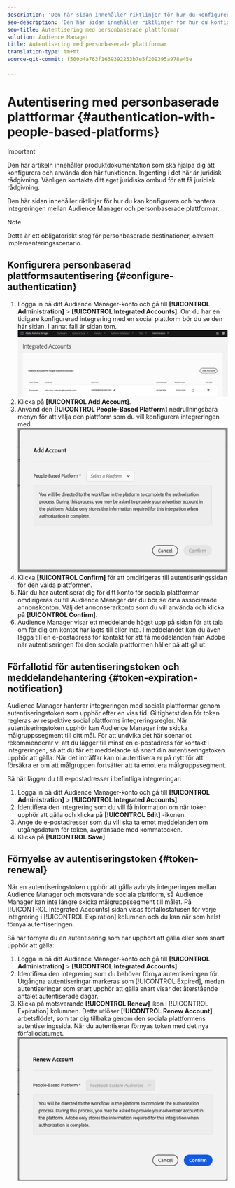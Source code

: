 ```yaml
---
description: 'Den här sidan innehåller riktlinjer för hur du konfigurerar och hanterar integreringen mellan Audience Manager och personbaserade plattformar. '
seo-description: 'Den här sidan innehåller riktlinjer för hur du konfigurerar och hanterar integreringen mellan Audience Manager och personbaserade plattformar. '
seo-title: Autentisering med personbaserade plattformar
solution: Audience Manager
title: Autentisering med personbaserade plattformar
translation-type: tm+mt
source-git-commit: f500b4a763f1639392253b7e5f209395a978e45e

---
```



# Autentisering med personbaserade plattformar {#authentication-with-people-based-platforms}

>[!IMPORTANT]
>Den här artikeln innehåller produktdokumentation som ska hjälpa dig att konfigurera och använda den här funktionen. Ingenting i det här är juridisk rådgivning. Vänligen kontakta ditt eget juridiska ombud för att få juridisk rådgivning.

Den här sidan innehåller riktlinjer för hur du kan konfigurera och hantera integreringen mellan Audience Manager och personbaserade plattformar.

>[!NOTE]
>Detta är ett obligatoriskt steg för personbaserade destinationer, oavsett implementeringsscenario.

## Konfigurera personbaserad plattformsautentisering {#configure-authentication}

1. Logga in på ditt Audience Manager-konto och gå till **[!UICONTROL Administration]** > **[!UICONTROL Integrated Accounts]**. Om du har en tidigare konfigurerad integrering med en social plattform bör du se den här sidan. I annat fall är sidan tom.
   ![personbaserad integration](assets/pbd-config.png)
2. Klicka på **[!UICONTROL Add Account]**.
3. Använd den **[!UICONTROL People-Based Platform]** nedrullningsbara menyn för att välja den plattform som du vill konfigurera integreringen med.
   ![personbaserad-plattform](assets/pbd-add.png)
4. Klicka **[!UICONTROL Confirm]** för att omdirigeras till autentiseringssidan för den valda plattformen.
5. När du har autentiserat dig för ditt konto för sociala plattformar omdirigeras du till Audience Manager där du bör se dina associerade annonskonton. Välj det annonserarkonto som du vill använda och klicka på **[!UICONTROL Confirm]**.
6. Audience Manager visar ett meddelande högst upp på sidan för att tala om för dig om kontot har lagts till eller inte. I meddelandet kan du även lägga till en e-postadress för kontakt för att få meddelanden från Adobe när autentiseringen för den sociala plattformen håller på att gå ut.

## Förfallotid för autentiseringstoken och meddelandehantering {#token-expiration-notification}

Audience Manager hanterar integreringen med sociala plattformar genom autentiseringstoken som upphör efter en viss tid. Giltighetstiden för token regleras av respektive social plattforms integreringsregler. När autentiseringstoken upphör kan Audience Manager inte skicka målgruppssegment till ditt mål. För att undvika det här scenariot rekommenderar vi att du lägger till minst en e-postadress för kontakt i integreringen, så att du får ett meddelande så snart din autentiseringstoken upphör att gälla. När det inträffar kan ni autentisera er på nytt för att försäkra er om att målgruppen fortsätter att ta emot era målgruppssegment.

Så här lägger du till e-postadresser i befintliga integreringar:

1. Logga in på ditt Audience Manager-konto och gå till **[!UICONTROL Administration]** > **[!UICONTROL Integrated Accounts]**.
1. Identifiera den integrering som du vill få information om när token upphör att gälla och klicka på **[!UICONTROL Edit]** -ikonen.
1. Ange de e-postadresser som du vill ska ta emot meddelanden om utgångsdatum för token, avgränsade med kommatecken.
1. Klicka på **[!UICONTROL Save]**.

## Förnyelse av autentiseringstoken {#token-renewal}

När en autentiseringstoken upphör att gälla avbryts integreringen mellan Audience Manager och motsvarande sociala plattform, så Audience Manager kan inte längre skicka målgruppssegment till målet. På [!UICONTROL Integrated Accounts] sidan visas förfallostatusen för varje integrering i [!UICONTROL Expiration] kolumnen och du kan när som helst förnya autentiseringen.

Så här förnyar du en autentisering som har upphört att gälla eller som snart upphör att gälla:
1. Logga in på ditt Audience Manager-konto och gå till **[!UICONTROL Administration]** > **[!UICONTROL Integrated Accounts]**.
1. Identifiera den integrering som du behöver förnya autentiseringen för. Utgångna autentiseringar markeras som [!UICONTROL Expired], medan autentiseringar som snart upphör att gälla snart visar det återstående antalet autentiserade dagar.
1. Klicka på motsvarande **[!UICONTROL Renew]** ikon i [!UICONTROL Expiration] kolumnen. Detta utlöser **[!UICONTROL Renew Account]** arbetsflödet, som tar dig tillbaka genom den sociala plattformens autentiseringssida. När du autentiserar förnyas token med det nya förfallodatumet.
   ![pbd-renew](assets/pbd-renew.png)
